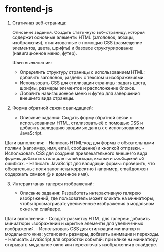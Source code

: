 # frontend-js

1. Статичная веб-страница:

   Описание задания: Создать статичную веб-страницу, которая содержит основные элементы HTML (заголовок, абзацы, изображения), стилизованные с помощью CSS (размещение элементов, цвета, шрифты) и базовое структурирование (навигационное меню, футер).

   Шаги выполнения:

   - Определить структуру страницы с использованием HTML: добавить заголовок, разделы с текстом и изображениями.
   - Использовать CSS для стилизации страницы: задать цвета, шрифты, размеры элементов и расположение блоков.
   - Добавить навигационное меню и футер для завершения внешнего вида страницы.

2. Форма обратной связи с валидацией:

   - Описание задания: Создать форму обратной связи с использованием HTML, стилизовать её с помощью CSS и добавить валидацию вводимых данных с использованием JavaScript.

Шаги выполнения: - Написать HTML-код для формы с обязательными полями (например, имя, email, сообщение) и кнопкой отправки. - Использовать CSS для создания привлекательного внешнего вида формы: добавить стили для полей ввода, кнопки и сообщений об ошибках. - Написать JavaScript для валидации формы: проверить, что обязательные поля заполнены корректно (например, email должен содержать символ @ и доменное имя).

3. Интерактивная галерея изображений:

   - Описание задания: Разработать интерактивную галерею изображений, где пользователь может кликать на миниатюры, чтобы просматривать увеличенные изображения в модальном окне или слайдере.

Шаги выполнения: - Создать разметку HTML для галереи: добавить миниатюры изображений и скрытые элементы для увеличенных изображений. - Использовать CSS для стилизации миниатюр и модального окна: установить размеры, добавить анимации и переходы. - Написать JavaScript для обработки событий: при клике на миниатюру открывать модальное окно или переключать изображения в слайдере.
